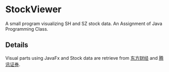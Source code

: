 # StockViewer
A small program visualizing SH and SZ stock data.
An Assignment of Java Programming Class.

## Details
Visual parts using JavaFx and Stock data are retrieve from [东方财经](quote.eastmoney.com) and [腾讯证券](gu.qq.com).
